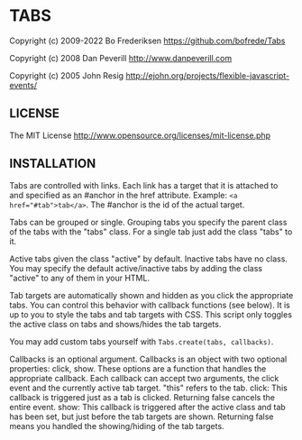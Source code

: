 # TABS

Copyright (c) 2009-2022 Bo Frederiksen
https://github.com/bofrede/Tabs

Copyright (c) 2008 Dan Peverill
http://www.danpeverill.com

Copyright (c) 2005 John Resig
http://ejohn.org/projects/flexible-javascript-events/

## LICENSE

The MIT License
http://www.opensource.org/licenses/mit-license.php

## INSTALLATION

Tabs are controlled with links. Each link has a target that it is attached to and specified
as an #anchor in the href attribute. Example: `<a href="#tab">tab</a>`. The #anchor
is the id of the actual target.

Tabs can be grouped or single. Grouping tabs you specify the parent
class of the tabs with the "tabs" class. For a single tab just add the class "tabs" to it.

Active tabs given the class "active" by default. Inactive tabs have no class. You may
specify the default active/inactive tabs by adding the class "active" to any of them in
your HTML.

Tab targets are automatically shown and hidden as you click the appropriate tabs. You can control
this behavior with callback functions (see below). It is up to you to style the tabs and tab targets
with CSS. This script only toggles the active class on tabs and shows/hides the tab targets.

You may add custom tabs yourself with `Tabs.create(tabs, callbacks)`.

Callbacks is an optional argument. Callbacks is an object with two optional properties: click, show.
These options are a function that handles the appropriate callback. Each callback can accept
two arguments, the click event and the currently active tab target. "this" refers to the tab.
click: This callback is triggered just as a tab is clicked. Returning false cancels the entire event.
show: This callback is triggered after the active class and tab has been set, but just before the
tab targets are shown. Returning false means you handled the showing/hiding of the tab targets.
